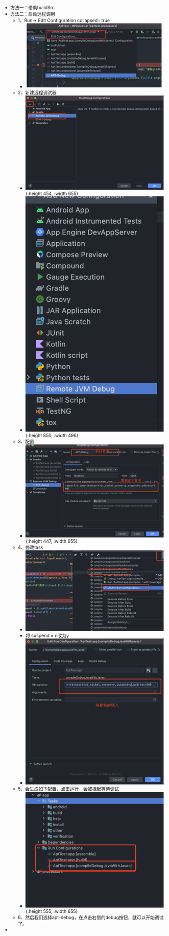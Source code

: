 - 方法一：借助buildSrc
- 方法二：启动远程调用
	- 1、Run-> Edit Configuration
	  collapsed:: true
		- ![image.png](../assets/image_1656397646365_0.png)
	- 2、新建远程调试器
		- ![image.png](../assets/image_1656398038260_0.png){:height 454, :width 655}
		- ![image.png](../assets/image_1656398182057_0.png){:height 850, :width 496}
	- 3、配置
		- ![image.png](../assets/image_1656398713483_0.png){:height 447, :width 655}
	- 4、修改task
		- ![image.png](../assets/image_1656398867425_0.png)
		- 将 suspend = n改为y
		- ![image.png](../assets/image_1656398948444_0.png)
	- 5、会生成如下配置，点击运行，会被挂起等待调试
		- ![image.png](../assets/image_1656399077747_0.png){:height 555, :width 655}
	- 6、然后我们选择apt-debug，在点击右侧的debug按钮，就可以开始调试了。
-